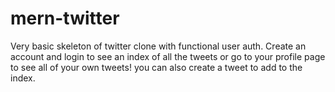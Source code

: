 # mern-twitter

Very basic skeleton of twitter clone with functional user auth. Create an account and login to see an index of all the tweets or go to your profile page to see all of your own tweets! you can also create a tweet to add to the index.
